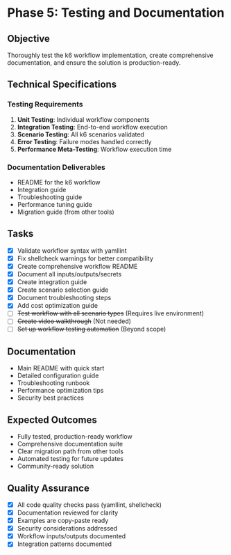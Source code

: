 # Phase 5: Testing and Documentation

## Objective
Thoroughly test the k6 workflow implementation, create comprehensive documentation, and ensure the solution is production-ready.

## Technical Specifications

### Testing Requirements
1. **Unit Testing**: Individual workflow components
2. **Integration Testing**: End-to-end workflow execution
3. **Scenario Testing**: All k6 scenarios validated
4. **Error Testing**: Failure modes handled correctly
5. **Performance Meta-Testing**: Workflow execution time

### Documentation Deliverables
- README for the k6 workflow
- Integration guide
- Troubleshooting guide
- Performance tuning guide
- Migration guide (from other tools)

## Tasks

- [x] Validate workflow syntax with yamllint
- [x] Fix shellcheck warnings for better compatibility
- [x] Create comprehensive workflow README
- [x] Document all inputs/outputs/secrets
- [x] Create integration guide
- [x] Create scenario selection guide
- [x] Document troubleshooting steps
- [x] Add cost optimization guide
- [ ] ~~Test workflow with all scenario types~~ (Requires live environment)
- [ ] ~~Create video walkthrough~~ (Not needed)
- [ ] ~~Set up workflow testing automation~~ (Beyond scope)

## Documentation
- Main README with quick start
- Detailed configuration guide
- Troubleshooting runbook
- Performance optimization tips
- Security best practices

## Expected Outcomes
- Fully tested, production-ready workflow
- Comprehensive documentation suite
- Clear migration path from other tools
- Automated testing for future updates
- Community-ready solution

## Quality Assurance
- [x] All code quality checks pass (yamllint, shellcheck)
- [x] Documentation reviewed for clarity
- [x] Examples are copy-paste ready
- [x] Security considerations addressed
- [x] Workflow inputs/outputs documented
- [x] Integration patterns documented